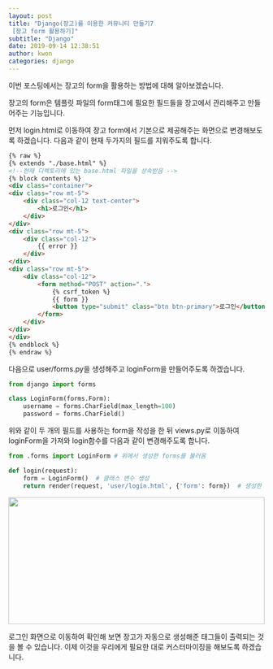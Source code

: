 ```yaml
---
layout: post
title: "Django(장고)를 이용한 커뮤니티 만들기7
 [장고 form 활용하기]"
subtitle: "Django"
date: 2019-09-14 12:38:51
author: kwon
categories: django
---
```

이번 포스팅에서는 장고의 form을 활용하는 방법에 대해 알아보겠습니다.

장고의 form은 템플릿 파일의 form태그에 필요한 필드들을 장고에서 관리해주고 만들어주는 기능입니다.

먼저 login.html로 이동하여 장고 form에서 기본으로 제공해주는 화면으로 변경해보도록 하겠습니다.
다음과 같이 현재 두가지의 필드를 지워주도록 합니다.
```html
{% raw %}
{% extends "./base.html" %}
<!--현재 디렉토리에 있는 base.html 파일을 상속받음 -->
{% block contents %}
<div class="container">
<div class="row mt-5">
    <div class="col-12 text-center">
        <h1>로그인</h1>
    </div>
</div>
<div class="row mt-5">
    <div class="col-12">
        {{ error }}
    </div>
</div>
<div class="row mt-5">
    <div class="col-12">
        <form method="POST" action=".">
            {% csrf_token %}
            {{ form }}
            <button type="submit" class="btn btn-primary">로그인</button>
        </form>
    </div>
</div>
</div>
{% endblock %}
{% endraw %}
```

다음으로 user/forms.py을 생성해주고 loginForm을 만들어주도록 하겠습니다.

```python
from django import forms

class LoginForm(forms.Form):
    username = forms.CharField(max_length=100)
    password = forms.CharField()
```

위와 같이 두 개의 필드를 사용하는 form을 작성을 한 뒤 views.py로 이동하여 loginForm을 가져와 login함수를 다음과 같이 변경해주도록 합니다.

```python
from .forms import LoginForm # 위에서 생성한 forms를 불러옴

def login(request):
    form = LoginForm()  # 클래스 변수 생성
    return render(request, 'user/login.html', {'form': form})  # 생성한 클래스 변수를 템플릿에 전달

```

<div style="width: 100%; height: 250px;">
    <img src="https://kyu9341.github.io/assets/django23.png" style="width: 100%
    ; height: 250px;">
</div>

로그인 화면으로 이동하여 확인해 보면 장고가 자동으로 생성해준 태그들이 출력되는 것을 볼 수 있습니다.
이제 이것을 우리에게 필요한 대로 커스터마이징을 해보도록 하겠습니다.
